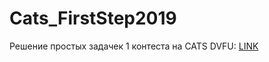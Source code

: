 # Cats_FirstStep2019
Решение простых задачек 1 контеста на CATS DVFU:
[LINK](https://imcs.dvfu.ru/cats/main.pl?f=problems;cid=2604274;sid=dgM8TUouPCYzjAsQzDNv1FKX78Geer)
